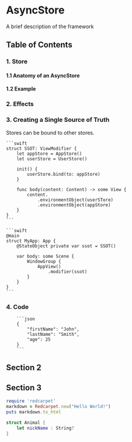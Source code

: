 # AsyncStore

A brief description of the framework

## Table of Contents

### 1. Store
#### 1.1 Anatomy of an AsyncStore
#### 1.2 Example
### 2. Effects
### 3. Creating a Single Source of Truth

Stores can be bound to other stores.

    ```swift
    struct SSOT: ViewModifier {
        let appStore = AppStore()
        let userStore = UserStore()
        
        init() {
            userStore.bind(to: appStore)
        }
        
        func body(content: Content) -> some View {
            content.
                .environmentObject(userSTore)
                .environmentObject(appStore)
        }
    }
    ```
    
    ```swift
    @main
    struct MyApp: App {
        @StateObject private var ssot = SSOT()

        var body: some Scene {
            WindowGroup {
                AppView()
                    .modifier(ssot)
            }
        }
    }
    ```

### 4. Code

        ```json
        {
            "firstName": "John",
            "lastName": "Smith",
            "age": 25
        }
        ```

## Section 2

## Section 3

```ruby
require 'redcarpet'
markdown = Redcarpet.new("Hello World!")
puts markdown.to_html
```

```swift
struct Animal {
    let nickName : String?
}
```
